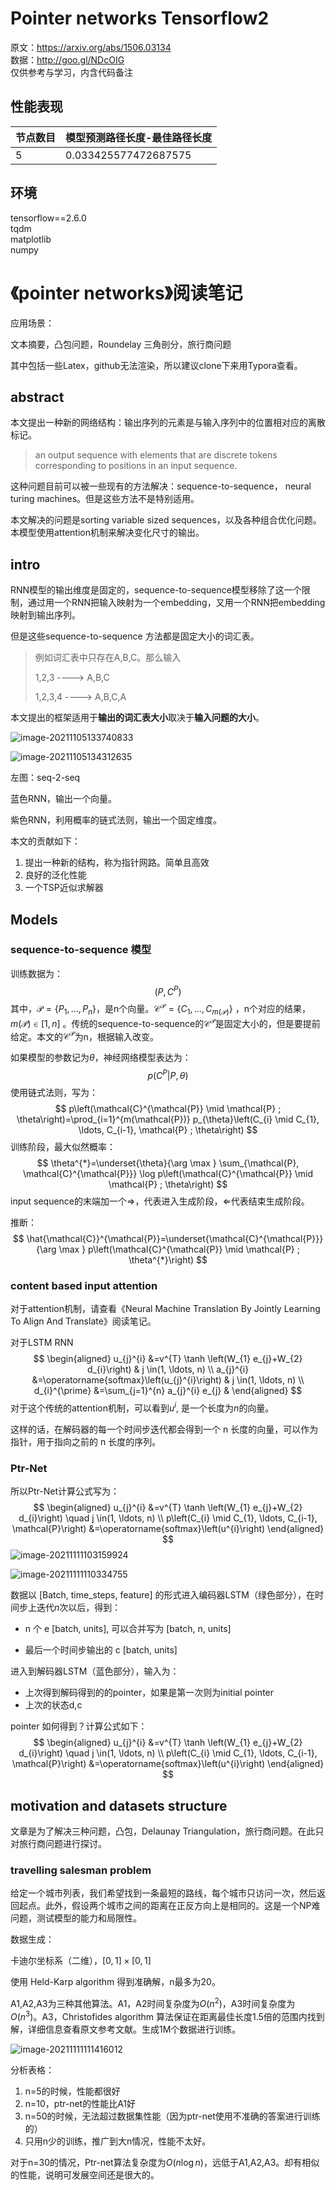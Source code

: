 # Pointer networks Tensorflow2

原文：https://arxiv.org/abs/1506.03134  
数据：http://goo.gl/NDcOIG  
仅供参考与学习，内含代码备注  

## 性能表现
|节点数目|模型预测路径长度-最佳路径长度|
|----|----|
|5|0.033425577472687575|

## 环境
tensorflow==2.6.0  
tqdm  
matplotlib   
numpy  

# 《pointer networks》阅读笔记
应用场景：

文本摘要，凸包问题，Roundelay 三角剖分，旅行商问题 

其中包括一些Latex，github无法渲染，所以建议clone下来用Typora查看。
## abstract

本文提出一种新的网络结构：输出序列的元素是与输入序列中的位置相对应的离散标记。

> an output sequence with elements that are discrete tokens corresponding to positions in an input sequence. 

这种问题目前可以被一些现有的方法解决：sequence-to-sequence， neural turing machines。但是这些方法不是特别适用。

本文解决的问题是sorting variable sized sequences，以及各种组合优化问题。本模型使用attention机制来解决变化尺寸的输出。

## intro

RNN模型的输出维度是固定的，sequence-to-sequence模型移除了这一个限制，通过用一个RNN把输入映射为一个embedding，又用一个RNN把embedding映射到输出序列。

但是这些sequence-to-sequence 方法都是固定大小的词汇表。

> 例如词汇表中只存在A,B,C。那么输入
>
> 1,2,3 ---->  A,B,C
>
> 1,2,3,4 ---->  A,B,C,A

本文提出的框架适用于**输出的词汇表大小**取决于**输入问题的大小**。

![image-20211105133740833](%E3%80%8Apointer%20networks%E3%80%8B%E9%98%85%E8%AF%BB%E7%AC%94%E8%AE%B0.assets/image-20211105133740833.png)

![image-20211105134312635](%E3%80%8Apointer%20networks%E3%80%8B%E9%98%85%E8%AF%BB%E7%AC%94%E8%AE%B0.assets/image-20211105134312635.png)

左图：seq-2-seq

蓝色RNN，输出一个向量。

紫色RNN，利用概率的链式法则，输出一个固定维度。

本文的贡献如下：

1. 提出一种新的结构，称为指针网路。简单且高效
2. 良好的泛化性能
3. 一个TSP近似求解器

## Models

### sequence-to-sequence 模型

训练数据为：
$$
(P,C^P)
$$
其中，$\mathcal{P}=\left\{P_{1}, \ldots, P_{n}\right\}$，是n个向量。$\mathcal{C}^{\mathcal{P}}=\left\{C_{1}, \ldots, C_{m(\mathcal{P})}\right\}$ ，n个对应的结果，$m(\mathcal{P})\in [1,n]$ 。传统的sequence-to-sequence的$\mathcal{C}^{\mathcal{P}}$是固定大小的，但是要提前给定。本文的$\mathcal{C}^{\mathcal{P}}$为n，根据输入改变。

如果模型的参数记为$\theta$，神经网络模型表达为：
$$
p(C^P|P,\theta)
$$
使用链式法则，写为：
$$
p\left(\mathcal{C}^{\mathcal{P}} \mid \mathcal{P} ; \theta\right)=\prod_{i=1}^{m(\mathcal{P})} p_{\theta}\left(C_{i} \mid C_{1}, \ldots, C_{i-1}, \mathcal{P} ; \theta\right)
$$
训练阶段，最大似然概率：
$$
\theta^{*}=\underset{\theta}{\arg \max } \sum_{\mathcal{P}, \mathcal{C}^{\mathcal{P}}} \log p\left(\mathcal{C}^{\mathcal{P}} \mid \mathcal{P} ; \theta\right)
$$
input sequence的末端加一个$\Rightarrow$，代表进入生成阶段，$\Leftarrow$代表结束生成阶段。

推断：
$$
\hat{\mathcal{C}}^{\mathcal{P}}=\underset{\mathcal{C}^{\mathcal{P}}}{\arg \max } p\left(\mathcal{C}^{\mathcal{P}} \mid \mathcal{P} ; \theta^{*}\right)
$$
### content based input attention

 对于attention机制，请查看《Neural Machine Translation By Jointly Learning To Align And Translate》阅读笔记。

对于LSTM RNN
$$
\begin{aligned}
u_{j}^{i} &=v^{T} \tanh \left(W_{1} e_{j}+W_{2} d_{i}\right) & j \in(1, \ldots, n) \\
a_{j}^{i} &=\operatorname{softmax}\left(u_{j}^{i}\right) & j \in(1, \ldots, n) \\
d_{i}^{\prime} &=\sum_{j=1}^{n} a_{j}^{i} e_{j} &
\end{aligned}
$$
对于这个传统的attention机制，可以看到$u^{i}$, 是一个长度为$n$的向量。

这样的话，在解码器的每一个时间步迭代都会得到一个 n 长度的向量，可以作为指针，用于指向之前的 n 长度的序列。

### Ptr-Net

所以Ptr-Net计算公式写为：
$$
\begin{aligned}
u_{j}^{i} &=v^{T} \tanh \left(W_{1} e_{j}+W_{2} d_{i}\right) \quad j \in(1, \ldots, n) \\
p\left(C_{i} \mid C_{1}, \ldots, C_{i-1}, \mathcal{P}\right) &=\operatorname{softmax}\left(u^{i}\right)
\end{aligned}
$$
![image-20211111103159924](%E3%80%8Apointer%20networks%E3%80%8B%E9%98%85%E8%AF%BB%E7%AC%94%E8%AE%B0.assets/image-20211111103159924.png)

![image-20211111110334755](%E3%80%8Apointer%20networks%E3%80%8B%E9%98%85%E8%AF%BB%E7%AC%94%E8%AE%B0.assets/image-20211111110334755.png)

数据以 [Batch, time_steps, feature] 的形式进入编码器LSTM（绿色部分），在时间步上迭代$n$次以后，得到：

- n 个 e [batch, units], 可以合并写为 [batch, n, units]

- 最后一个时间步输出的 c [batch, units] 

进入到解码器LSTM（蓝色部分），输入为：

- 上次得到解码得到的的pointer，如果是第一次则为initial pointer
- 上次的状态d,c

pointer 如何得到？计算公式如下：
$$
\begin{aligned}
u_{j}^{i} &=v^{T} \tanh \left(W_{1} e_{j}+W_{2} d_{i}\right) \quad j \in(1, \ldots, n) \\
p\left(C_{i} \mid C_{1}, \ldots, C_{i-1}, \mathcal{P}\right) &=\operatorname{softmax}\left(u^{i}\right)
\end{aligned}
$$

## motivation and datasets structure

文章是为了解决三种问题，凸包，Delaunay Triangulation，旅行商问题。在此只对旅行商问题进行探讨。

### travelling salesman problem

给定一个城市列表，我们希望找到一条最短的路线，每个城市只访问一次，然后返回起点。此外，假设两个城市之间的距离在正反方向上是相同的。这是一个NP难问题，测试模型的能力和局限性。

数据生成：

卡迪尔坐标系（二维），$[0,1] \times[0,1]$

使用 Held-Karp algorithm 得到准确解，n最多为20。

A1,A2,A3为三种其他算法。A1，A2时间复杂度为$O\left(n^{2}\right)$，A3时间复杂度为$O\left(n^{3}\right)$。A3，Christofides algorithm 算法保证在距离最佳长度1.5倍的范围内找到解，详细信息查看原文参考文献。生成1M个数据进行训练。

![image-20211111111416012](%E3%80%8Apointer%20networks%E3%80%8B%E9%98%85%E8%AF%BB%E7%AC%94%E8%AE%B0.assets/image-20211111111416012.png)

分析表格：

1. n=5的时候，性能都很好
2. n=10，ptr-net的性能比A1好
3. n=50的时候，无法超过数据集性能（因为ptr-net使用不准确的答案进行训练的）
4. 只用n少的训练，推广到大n情况，性能不太好。

对于n=30的情况，Ptr-net算法复杂度为$O(n \log n)$，远低于A1,A2,A3。却有相似的性能，说明可发展空间还是很大的。

